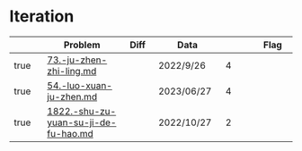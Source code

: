 # Iteration



<table><thead><tr><th width="73" data-type="checkbox"> </th><th width="259">Problem</th><th width="74" data-type="select">Diff</th><th width="124">Data</th><th width="110" data-type="rating" data-max="5"></th><th width="104">Flag</th></tr></thead><tbody><tr><td>true</td><td><a data-mention href="iteration/73.-ju-zhen-zhi-ling.md">73.-ju-zhen-zhi-ling.md</a></td><td></td><td>2022/9/26</td><td>4</td><td></td></tr><tr><td>true</td><td><a data-mention href="iteration/54.-luo-xuan-ju-zhen.md">54.-luo-xuan-ju-zhen.md</a></td><td></td><td>2023/06/27</td><td>4</td><td></td></tr><tr><td>true</td><td><a data-mention href="iteration/1822.-shu-zu-yuan-su-ji-de-fu-hao.md">1822.-shu-zu-yuan-su-ji-de-fu-hao.md</a></td><td></td><td>2022/10/27</td><td>2</td><td></td></tr></tbody></table>
